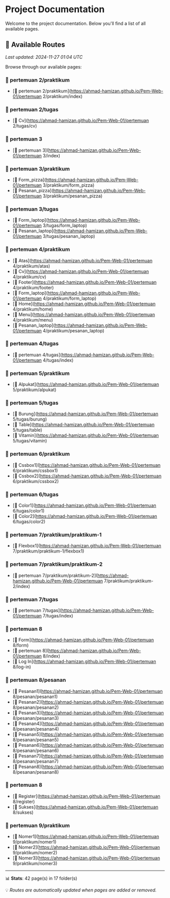 # Project Documentation

Welcome to the project documentation. Below you'll find a list of all available pages.


## 📄 Available Routes

*Last updated: 2024-11-27 01:04 UTC*

Browse through our available pages:


### 📁 pertemuan 2/praktikum

- [📍 pertemuan 2/praktikum](https://ahmad-hamizan.github.io/Pem-Web-01/pertemuan 2/praktikum/index)

### 📁 pertemuan 2/tugas

- [📄 Cv](https://ahmad-hamizan.github.io/Pem-Web-01/pertemuan 2/tugas/cv)

### 📁 pertemuan 3

- [📍 pertemuan 3](https://ahmad-hamizan.github.io/Pem-Web-01/pertemuan 3/index)

### 📁 pertemuan 3/praktikum

- [📄 Form_pizza](https://ahmad-hamizan.github.io/Pem-Web-01/pertemuan 3/praktikum/form_pizza)
- [📄 Pesanan_pizza](https://ahmad-hamizan.github.io/Pem-Web-01/pertemuan 3/praktikum/pesanan_pizza)

### 📁 pertemuan 3/tugas

- [📄 Form_laptop](https://ahmad-hamizan.github.io/Pem-Web-01/pertemuan 3/tugas/form_laptop)
- [📄 Pesanan_laptop](https://ahmad-hamizan.github.io/Pem-Web-01/pertemuan 3/tugas/pesanan_laptop)

### 📁 pertemuan 4/praktikum

- [📄 Atas](https://ahmad-hamizan.github.io/Pem-Web-01/pertemuan 4/praktikum/atas)
- [📄 Cv](https://ahmad-hamizan.github.io/Pem-Web-01/pertemuan 4/praktikum/cv)
- [📄 Footer](https://ahmad-hamizan.github.io/Pem-Web-01/pertemuan 4/praktikum/footer)
- [📄 Form_laptop](https://ahmad-hamizan.github.io/Pem-Web-01/pertemuan 4/praktikum/form_laptop)
- [📄 Home](https://ahmad-hamizan.github.io/Pem-Web-01/pertemuan 4/praktikum/home)
- [📄 Menu](https://ahmad-hamizan.github.io/Pem-Web-01/pertemuan 4/praktikum/menu)
- [📄 Pesanan_laptop](https://ahmad-hamizan.github.io/Pem-Web-01/pertemuan 4/praktikum/pesanan_laptop)

### 📁 pertemuan 4/tugas

- [📍 pertemuan 4/tugas](https://ahmad-hamizan.github.io/Pem-Web-01/pertemuan 4/tugas/index)

### 📁 pertemuan 5/praktikum

- [📄 Alpukat](https://ahmad-hamizan.github.io/Pem-Web-01/pertemuan 5/praktikum/alpukat)

### 📁 pertemuan 5/tugas

- [📄 Burung](https://ahmad-hamizan.github.io/Pem-Web-01/pertemuan 5/tugas/burung)
- [📄 Table](https://ahmad-hamizan.github.io/Pem-Web-01/pertemuan 5/tugas/table)
- [📄 Vitamin](https://ahmad-hamizan.github.io/Pem-Web-01/pertemuan 5/tugas/vitamin)

### 📁 pertemuan 6/praktikum

- [📄 Cssbox1](https://ahmad-hamizan.github.io/Pem-Web-01/pertemuan 6/praktikum/cssbox1)
- [📄 Cssbox2](https://ahmad-hamizan.github.io/Pem-Web-01/pertemuan 6/praktikum/cssbox2)

### 📁 pertemuan 6/tugas

- [📄 Color1](https://ahmad-hamizan.github.io/Pem-Web-01/pertemuan 6/tugas/color1)
- [📄 Color2](https://ahmad-hamizan.github.io/Pem-Web-01/pertemuan 6/tugas/color2)

### 📁 pertemuan 7/praktikum/praktikum-1

- [📄 Flexbox1](https://ahmad-hamizan.github.io/Pem-Web-01/pertemuan 7/praktikum/praktikum-1/flexbox1)

### 📁 pertemuan 7/praktikum/praktikum-2

- [📍 pertemuan 7/praktikum/praktikum-2](https://ahmad-hamizan.github.io/Pem-Web-01/pertemuan 7/praktikum/praktikum-2/index)

### 📁 pertemuan 7/tugas

- [📍 pertemuan 7/tugas](https://ahmad-hamizan.github.io/Pem-Web-01/pertemuan 7/tugas/index)

### 📁 pertemuan 8

- [📄 Form](https://ahmad-hamizan.github.io/Pem-Web-01/pertemuan 8/form)
- [📍 pertemuan 8](https://ahmad-hamizan.github.io/Pem-Web-01/pertemuan 8/index)
- [📄 Log In](https://ahmad-hamizan.github.io/Pem-Web-01/pertemuan 8/log-in)

### 📁 pertemuan 8/pesanan

- [📄 Pesanan1](https://ahmad-hamizan.github.io/Pem-Web-01/pertemuan 8/pesanan/pesanan1)
- [📄 Pesanan2](https://ahmad-hamizan.github.io/Pem-Web-01/pertemuan 8/pesanan/pesanan2)
- [📄 Pesanan3](https://ahmad-hamizan.github.io/Pem-Web-01/pertemuan 8/pesanan/pesanan3)
- [📄 Pesanan4](https://ahmad-hamizan.github.io/Pem-Web-01/pertemuan 8/pesanan/pesanan4)
- [📄 Pesanan5](https://ahmad-hamizan.github.io/Pem-Web-01/pertemuan 8/pesanan/pesanan5)
- [📄 Pesanan6](https://ahmad-hamizan.github.io/Pem-Web-01/pertemuan 8/pesanan/pesanan6)
- [📄 Pesanan7](https://ahmad-hamizan.github.io/Pem-Web-01/pertemuan 8/pesanan/pesanan7)
- [📄 Pesanan8](https://ahmad-hamizan.github.io/Pem-Web-01/pertemuan 8/pesanan/pesanan8)

### 📁 pertemuan 8

- [📄 Register](https://ahmad-hamizan.github.io/Pem-Web-01/pertemuan 8/register)
- [📄 Sukses](https://ahmad-hamizan.github.io/Pem-Web-01/pertemuan 8/sukses)

### 📁 pertemuan 9/praktikum

- [📄 Nomer1](https://ahmad-hamizan.github.io/Pem-Web-01/pertemuan 9/praktikum/nomer1)
- [📄 Nomer2](https://ahmad-hamizan.github.io/Pem-Web-01/pertemuan 9/praktikum/nomer2)
- [📄 Nomer3](https://ahmad-hamizan.github.io/Pem-Web-01/pertemuan 9/praktikum/nomer3)

---

📊 **Stats**: 42 page(s) in 17 folder(s)

💡 *Routes are automatically updated when pages are added or removed.*
